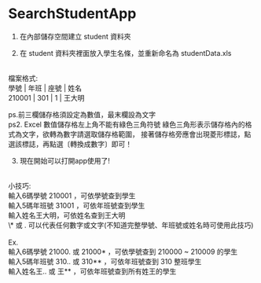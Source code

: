 SearchStudentApp
================

1. 在內部儲存空間建立 student 資料夾<br>

2. 在 student 資料夾裡面放入學生名條，並重新命名為 studentData.xls<br>
<br>
檔案格式:<br>
   學號  | 年班 | 座號 |  姓名<br>
  210001 | 301 | 1 | 王大明<br>
  
  ps.前三欄儲存格須設定為數值，最末欄設為文字<br>
  ps2. Excel 數值儲存格左上角不能有綠色三角符號
  綠色三角形表示儲存格內的格式為文字，欲轉為數字請選取儲存格範圍，
  接著儲存格旁應會出現菱形標誌，點選該標誌，再點選〔轉換成數字〕即可！

3. 現在開始可以打開app使用了!<br>
<br>
小技巧:<br>
輸入6碼學號 210001 ，可依學號查到學生<br>
輸入5碼年班號 31001 ，可依年班號查到學生<br>
輸入姓名王大明，可依姓名查到王大明<br>
 \* 或 . 可以代表任何數字或文字(不知道完整學號、年班號或姓名時可使用此技巧)<br>
<br>
Ex.<br>
輸入6碼學號 21000. 或 21000* ，可依學號查到 210000 ~ 210009 的學生<br>
輸入5碼年班號 310.. 或 310** ，可依年班號查到 310 整班學生<br>
輸入姓名王.. 或 王** ，可依年班號查到所有姓王的學生<br>

